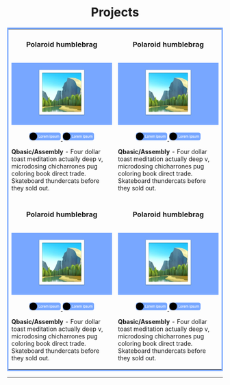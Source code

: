 

<br>
<!--<div align="center">
  <a href="https://open.spotify.com/user/6s6pbtefezpookh8gwnkko15v">
    <img src="https://readme-spotify-tingz.vercel.app/api/now-playing">
  </a>
</div> -->
<!-- <hr/>  -->



<h1 align="center">Projects</h1>


<table bordercolor="#77a6fd">
  <tr>
    <td width="50%" valign="top">
      <h3 align="center">Polaroid humblebrag</h3>
        <br />
        <a href="https://hipsum.co" target="_blank" >
            <img src="golden-ratio-filler.jpg"/>
        </a>
        <br />
        <p align="center">
          
  <a href="https://hipsum.co">
    <img src="logo-link.png"/>
  </a>  
  <a href="https://hipsum.co" target="_blank">
    <img src="logo-link.png"/>
  </a>
      </p>
        <p><strong>Qbasic/Assembly</strong> - Four dollar toast meditation actually deep v, microdosing chicharrones pug coloring book direct trade. Skateboard thundercats before they sold out.</p>
    </td>
    <td width="50%" valign="top">
      <h3 align="center">Polaroid humblebrag</h3>
        <br />
        <a href="https://hipsum.co" target="_blank" >
            <img src="golden-ratio-filler.jpg"/>
        </a>
        <br />
        <p align="center">
          
  <a href="https://hipsum.co">
    <img src="logo-link.png"/>
  </a>  
  <a href="https://hipsum.co" target="_blank">
    <img src="logo-link.png"/>
  </a>
      </p>
        <p><strong>Qbasic/Assembly</strong> - Four dollar toast meditation actually deep v, microdosing chicharrones pug coloring book direct trade. Skateboard thundercats before they sold out.</p>
    </td> 
  </tr>
  
  <td width="50%" valign="top">
      <h3 align="center">Polaroid humblebrag</h3>
        <br />
        <a href="https://hipsum.co" target="_blank" >
            <img src="golden-ratio-filler.jpg"/>
        </a>
        <br />
        <p align="center">
          
  <a href="https://hipsum.co">
    <img src="logo-link.png"/>
  </a>  
  <a href="https://hipsum.co" target="_blank">
    <img src="logo-link.png"/>
  </a>
      </p>
        <p><strong>Qbasic/Assembly</strong> - Four dollar toast meditation actually deep v, microdosing chicharrones pug coloring book direct trade. Skateboard thundercats before they sold out.</p>
    </td>
   <td width="50%" valign="top">
      <h3 align="center">Polaroid humblebrag</h3>
        <br />
        <a href="https://hipsum.co" target="_blank" >
            <img src="golden-ratio-filler.jpg"/>
        </a>
        <br />
        <p align="center">
          
  <a href="https://hipsum.co">
    <img src="logo-link.png"/>
  </a>  
  <a href="https://hipsum.co" target="_blank">
    <img src="logo-link.png"/>
  </a>
      </p>
        <p><strong>Qbasic/Assembly</strong> - Four dollar toast meditation actually deep v, microdosing chicharrones pug coloring book direct trade. Skateboard thundercats before they sold out.</p>
    </td>
  </tr>
	
</table>



<hr/>






